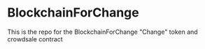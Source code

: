 # BlockchainForChange
This is the repo for the BlockchainForChange  "Change" token and crowdsale contract
